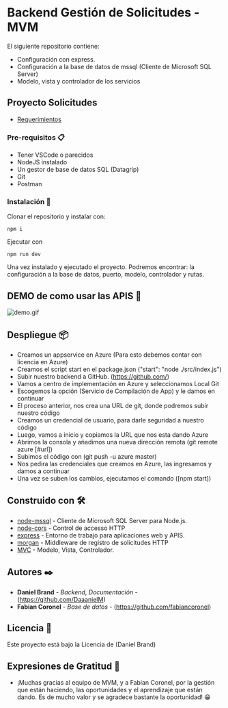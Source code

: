 # Backend Gestión de Solicitudes - MVM

El siguiente repositorio contiene:

-   Configuración con express.
-   Configuración a la base de datos de mssql (Cliente de Microsoft SQL Server)
-   Modelo, vista y controlador de los servicios

## Proyecto Solicitudes 
- [Requerimientos](https://mvmingenieriadesoftware-my.sharepoint.com/:w:/g/personal/fabian_coronel_mvm_com_co/EZs4DVtHluVDv3GwU3JM-GgB5V8MCbd34AW9uwy-GFfHmQ?e=qjUKbt)

### Pre-requisitos 📋

-   Tener VSCode o parecidos
-   NodeJS instalado
-   Un gestor de base de datos SQL (Datagrip)
-   Git
-   Postman

### Instalación 🔧

Clonar el repositorio y instalar con:

```
npm i
```

Ejecutar con

```
npm run dev
```

Una vez instalado y ejecutado el proyecto. Podremos encontrar: la configuración a la base de datos, puerto, modelo, controlador y rutas.

## DEMO de como usar las APIS 👾

![demo.gif]()



## Despliegue 📦

-   Creamos un appservice en Azure (Para esto debemos contar con licencia en Azure)
-   Creamos el script start en el package.json ("start": "node ./src/index.js")
-   Subir nuestro backend a GitHub. (https://github.com/)
-   Vamos a centro de implementación en Azure y seleccionamos Local Git
-   Escogemos la opción (Servicio de Compilación de App) y le damos en continuar
-   El proceso anterior, nos crea una URL de git, donde podremos subir nuestro código
-   Creamos un credencial de usuario, para darle seguridad a nuestro código
-   Luego, vamos a inicio y copiamos la URL que nos esta dando Azure
-   Abrimos la consola y añadimos una nueva dirección remota (git remote azure [#url])
-   Subimos el código con (git push -u azure master)
-   Nos pedira las credenciales que creamos en Azure, las ingresamos y damos a continuar
-   Una vez se suben los cambios, ejecutamos el comando ([npm start])

## Construido con 🛠️

-   [node-mssql](https://www.npmjs.com/package/mssql) - Cliente de Microsoft SQL Server para Node.js.
-   [node-cors](https://www.npmjs.com/package/cors) - Control de accesso HTTP
-   [express](https://www.npmjs.com/package/express) - Entorno de trabajo para aplicaciones web y APIS.
-   [morgan](https://www.npmjs.com/package/morgan) - Middleware de registro de solicitudes HTTP
-   [MVC](https://somospnt.com/blog/159-node-mvc) - Modelo, Vista, Controlador.

## Autores ✒️

-   **Daniel Brand** - _Backend_, _Documentación_ - (https://github.com/DaaanielM)
-   **Fabian Coronel** - _Base de datos_ - (https://github.com/fabiancoronel)

## Licencia 📄

Este proyecto está bajo la Licencia de (Daniel Brand)

## Expresiones de Gratitud 🎁

-   ¡Muchas gracias al equipo de MVM, y a Fabian Coronel, por la gestión que están haciendo, las oportunidades y el aprendizaje que están dando. Es de mucho valor y se agradece bastante la oportunidad! 😁
